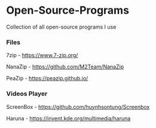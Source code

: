 # Open-Source-Programs
Collection of all open-source programs I use

### Files 

7zip - https://www.7-zip.org/

NanaZip - https://github.com/M2Team/NanaZip

PeaZip - https://peazip.github.io/


### Videos Player

ScreenBox - https://github.com/huynhsontung/Screenbox

Haruna - https://invent.kde.org/multimedia/haruna

